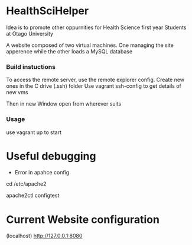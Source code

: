# HealthSciHelper
 
Idea is to promote other oppurnities for Health Science first year 
Students at Otago University

A website composed of two virtual machines. One managing the site apperence 
while the other loads a MySQL database

 ### Build instuctions 
 To access the remote server, use the remote explorer config.
 Create new ones in the C drive (.ssh) folder 
 Use vagrant ssh-config to get details of new vms

Then in new Window open from wherever suits


### Usage
use vagrant up to start 


# Useful debugging 

- Error in apahce config

cd /etc/apache2

apache2ctl configtest

# Current Website configuration 

(localhost)
http://127.0.0.1:8080

